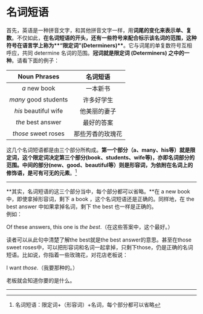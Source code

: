 # 名词短语

首先，英语是一种拼音文字，和其他拼音文字一样，用**词尾的变化来表示单、复数**。不仅如此，<b>在**名词短语的开头**，还有一些符号来**配合标示该名词的范围**，这种符号在语言学上称为**“限定词”(Determiners)**</b>。它与词尾的单复数符号互相呼应，共同 determine 名词的范围。<b>**冠词**就是限定词 (Determiners) 之中的一种</b>。请看下面的例子：

|Noun Phrases   |名词短语   |
|:---:|:---:|
|<em>a</em> new book   |一本新书   |
|<em>many</em> good students   |许多好学生   |
|<em>his</em> beautiful wife   |他美丽的妻子   |
|<em>the</em> best answer   |最好的答案   |
|<em>those</em> sweet roses   |那些芳香的玫瑰花   |

这几个名词短语都是由三个部分所构成。<b>第一个部分（a、many、his等）就是限定词，这个限定词决定第三个部分(book、students、wife等)，亦即名词部分的范围。中间的部分(new、good、beautiful等）则是形容词，为依附在名词上的修饰语，是可有可无的元素</b>。[^1]



---


**其实，名词短语的这三个部分当中，每个部分都可以省略。**在 a new book 中，即使拿掉形容词，剩下 a book ，这个名词短语还是正确的。同样地，在 the best answer 中如果拿掉名词，剩下 the best 也一样是正确的。  
例如：  
>  
Of these answers, this one is <em>the best</em>.（在这些答案中，这个最好。）

读者可以从此句中清楚了解the best就是the best answer的意思。甚至在those sweet roses中，可以把形容词和名词一起拿掉，只剩下those，仍是正确的名词短语。比如说，你指着一些玫瑰花，对花店老板说：
>  
I want <em>those</em>.（我要那种的。）  

老板就会知道你要的是什么。  



---



[^1]: 名词短语：限定词+（形容词）+名词，每个部分都可以省略